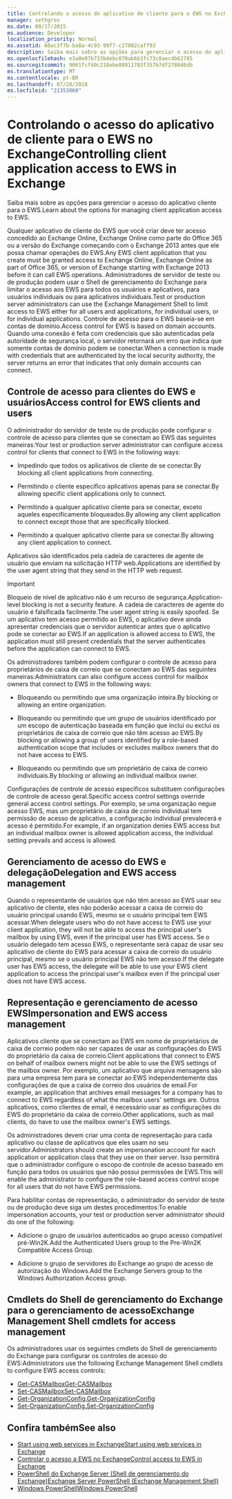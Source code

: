 ```yaml
---
title: Controlando o acesso do aplicativo de cliente para o EWS no Exchange
manager: sethgros
ms.date: 09/17/2015
ms.audience: Developer
localization_priority: Normal
ms.assetid: 60ac3f7b-ba8a-4c93-99f7-c27002caff93
description: Saiba mais sobre as opções para gerenciar o acesso do aplicativo cliente para o EWS.
ms.openlocfilehash: e3a0e07b733b4ebc070ab6b3fc73c8aec4b62785
ms.sourcegitcommit: 9061fcf40c218ebe88911783f357b7df278846db
ms.translationtype: MT
ms.contentlocale: pt-BR
ms.lasthandoff: 07/28/2018
ms.locfileid: "21353060"
---
```

# <a name="controlling-client-application-access-to-ews-in-exchange"></a><span data-ttu-id="60609-103">Controlando o acesso do aplicativo de cliente para o EWS no Exchange</span><span class="sxs-lookup"><span data-stu-id="60609-103">Controlling client application access to EWS in Exchange</span></span>

<span data-ttu-id="60609-104">Saiba mais sobre as opções para gerenciar o acesso do aplicativo cliente para o EWS.</span><span class="sxs-lookup"><span data-stu-id="60609-104">Learn about the options for managing client application access to EWS.</span></span>
  
<span data-ttu-id="60609-105">Qualquer aplicativo de cliente do EWS que você criar deve ter acesso concedido ao Exchange Online, Exchange Online como parte do Office 365 ou a versão do Exchange começando com o Exchange 2013 antes que ele possa chamar operações do EWS.</span><span class="sxs-lookup"><span data-stu-id="60609-105">Any EWS client application that you create must be granted access to Exchange Online, Exchange Online as part of Office 365, or version of Exchange starting with Exchange 2013 before it can call EWS operations.</span></span> <span data-ttu-id="60609-106">Administradores de servidor de teste ou de produção podem usar o Shell de gerenciamento do Exchange para limitar o acesso aos EWS para todos os usuários e aplicativos, para usuários individuais ou para aplicativos individuais.</span><span class="sxs-lookup"><span data-stu-id="60609-106">Test or production server administrators can use the Exchange Management Shell to limit access to EWS either for all users and applications, for individual users, or for individual applications.</span></span> <span data-ttu-id="60609-107">Controle de acesso para o EWS baseia-se em contas de domínio.</span><span class="sxs-lookup"><span data-stu-id="60609-107">Access control for EWS is based on domain accounts.</span></span> <span data-ttu-id="60609-108">Quando uma conexão é feita com credenciais que são autenticadas pela autoridade de segurança local, o servidor retornará um erro que indica que somente contas de domínio podem se conectar.</span><span class="sxs-lookup"><span data-stu-id="60609-108">When a connection is made with credentials that are authenticated by the local security authority, the server returns an error that indicates that only domain accounts can connect.</span></span> 
  
## <a name="access-control-for-ews-clients-and-users"></a><span data-ttu-id="60609-109">Controle de acesso para clientes do EWS e usuários</span><span class="sxs-lookup"><span data-stu-id="60609-109">Access control for EWS clients and users</span></span>
<span data-ttu-id="60609-110"><a name="bk_configure"> </a></span><span class="sxs-lookup"><span data-stu-id="60609-110"></span></span>

<span data-ttu-id="60609-111">O administrador do servidor de teste ou de produção pode configurar o controle de acesso para clientes que se conectam ao EWS das seguintes maneiras:</span><span class="sxs-lookup"><span data-stu-id="60609-111">Your test or production server administrator can configure access control for clients that connect to EWS in the following ways:</span></span> 
  
- <span data-ttu-id="60609-112">Impedindo que todos os aplicativos de cliente de se conectar.</span><span class="sxs-lookup"><span data-stu-id="60609-112">By blocking all client applications from connecting.</span></span>
    
- <span data-ttu-id="60609-113">Permitindo o cliente específico aplicativos apenas para se conectar.</span><span class="sxs-lookup"><span data-stu-id="60609-113">By allowing specific client applications only to connect.</span></span>
    
- <span data-ttu-id="60609-114">Permitindo a qualquer aplicativo cliente para se conectar, exceto aqueles especificamente bloqueados.</span><span class="sxs-lookup"><span data-stu-id="60609-114">By allowing any client application to connect except those that are specifically blocked.</span></span>
    
- <span data-ttu-id="60609-115">Permitindo a qualquer aplicativo cliente para se conectar.</span><span class="sxs-lookup"><span data-stu-id="60609-115">By allowing any client application to connect.</span></span>
    
<span data-ttu-id="60609-116">Aplicativos são identificados pela cadeia de caracteres de agente de usuário que enviam na solicitação HTTP web.</span><span class="sxs-lookup"><span data-stu-id="60609-116">Applications are identified by the user agent string that they send in the HTTP web request.</span></span>
  
> [!IMPORTANT]
> <span data-ttu-id="60609-117">Bloqueio de nível de aplicativo não é um recurso de segurança.</span><span class="sxs-lookup"><span data-stu-id="60609-117">Application-level blocking is not a security feature.</span></span> <span data-ttu-id="60609-118">A cadeia de caracteres de agente do usuário é falsificada facilmente.</span><span class="sxs-lookup"><span data-stu-id="60609-118">The user agent string is easily spoofed.</span></span> <span data-ttu-id="60609-119">Se um aplicativo tem acesso permitido ao EWS, o aplicativo deve ainda apresentar credenciais que o servidor autenticar antes que o aplicativo pode se conectar ao EWS.</span><span class="sxs-lookup"><span data-stu-id="60609-119">If an application is allowed access to EWS, the application must still present credentials that the server authenticates before the application can connect to EWS.</span></span> 
  
<span data-ttu-id="60609-120">Os administradores também podem configurar o controle de acesso para proprietários de caixa de correio que se conectam ao EWS das seguintes maneiras:</span><span class="sxs-lookup"><span data-stu-id="60609-120">Administrators can also configure access control for mailbox owners that connect to EWS in the following ways:</span></span> 
  
- <span data-ttu-id="60609-121">Bloqueando ou permitindo que uma organização inteira.</span><span class="sxs-lookup"><span data-stu-id="60609-121">By blocking or allowing an entire organization.</span></span>
    
- <span data-ttu-id="60609-122">Bloqueando ou permitindo que um grupo de usuários identificado por um escopo de autenticação baseada em função que inclui ou exclui os proprietários de caixa de correio que não têm acesso ao EWS.</span><span class="sxs-lookup"><span data-stu-id="60609-122">By blocking or allowing a group of users identified by a role-based authentication scope that includes or excludes mailbox owners that do not have access to EWS.</span></span>
    
- <span data-ttu-id="60609-123">Bloqueando ou permitindo que um proprietário de caixa de correio individuais.</span><span class="sxs-lookup"><span data-stu-id="60609-123">By blocking or allowing an individual mailbox owner.</span></span>
    
<span data-ttu-id="60609-124">Configurações de controle de acesso específicos substituem configurações de controle de acesso geral.</span><span class="sxs-lookup"><span data-stu-id="60609-124">Specific access control settings override general access control settings.</span></span> <span data-ttu-id="60609-125">Por exemplo, se uma organização negue acesso EWS, mas um proprietário de caixa de correio individual tem permissão de acesso de aplicativo, a configuração individual prevalecerá e acesso é permitido.</span><span class="sxs-lookup"><span data-stu-id="60609-125">For example, if an organization denies EWS access but an individual mailbox owner is allowed application access, the individual setting prevails and access is allowed.</span></span> 
  
## <a name="delegation-and-ews-access-management"></a><span data-ttu-id="60609-126">Gerenciamento de acesso do EWS e delegação</span><span class="sxs-lookup"><span data-stu-id="60609-126">Delegation and EWS access management</span></span>
<span data-ttu-id="60609-127"><a name="bk_delegation"> </a></span><span class="sxs-lookup"><span data-stu-id="60609-127"></span></span>

<span data-ttu-id="60609-128">Quando o representante de usuários que não têm acesso ao EWS usar seu aplicativo de cliente, eles não poderão acessar a caixa de correio do usuário principal usando EWS, mesmo se o usuário principal tem EWS acessar.</span><span class="sxs-lookup"><span data-stu-id="60609-128">When delegate users who do not have access to EWS use your client application, they will not be able to access the principal user's mailbox by using EWS, even if the principal user has EWS access.</span></span> <span data-ttu-id="60609-129">Se o usuário delegado tem acesso EWS, o representante será capaz de usar seu aplicativo de cliente do EWS para acessar a caixa de correio do usuário principal, mesmo se o usuário principal EWS não tem acesso.</span><span class="sxs-lookup"><span data-stu-id="60609-129">If the delegate user has EWS access, the delegate will be able to use your EWS client application to access the principal user's mailbox even if the principal user does not have EWS access.</span></span> 
  
## <a name="impersonation-and-ews-access-management"></a><span data-ttu-id="60609-130">Representação e gerenciamento de acesso EWS</span><span class="sxs-lookup"><span data-stu-id="60609-130">Impersonation and EWS access management</span></span>
<span data-ttu-id="60609-131"><a name="bk_impersonation"> </a></span><span class="sxs-lookup"><span data-stu-id="60609-131"></span></span>

<span data-ttu-id="60609-132">Aplicativos cliente que se conectam ao EWS em nome de proprietários de caixa de correio podem não ser capazes de usar as configurações do EWS do proprietário da caixa de correio.</span><span class="sxs-lookup"><span data-stu-id="60609-132">Client applications that connect to EWS on behalf of mailbox owners might not be able to use the EWS settings of the mailbox owner.</span></span> <span data-ttu-id="60609-133">Por exemplo, um aplicativo que arquiva mensagens são para uma empresa tem para se conectar ao EWS independentemente das configurações de que a caixa de correio dos usuários de email.</span><span class="sxs-lookup"><span data-stu-id="60609-133">For example, an application that archives email messages for a company has to connect to EWS regardless of what the mailbox users' settings are.</span></span> <span data-ttu-id="60609-134">Outros aplicativos, como clientes de email, é necessário usar as configurações do EWS do proprietário da caixa de correio.</span><span class="sxs-lookup"><span data-stu-id="60609-134">Other applications, such as mail clients, do have to use the mailbox owner's EWS settings.</span></span> 
  
<span data-ttu-id="60609-135">Os administradores devem criar uma conta de representação para cada aplicativo ou classe de aplicativos que eles usam no seu servidor.</span><span class="sxs-lookup"><span data-stu-id="60609-135">Administrators should create an impersonation account for each application or application class that they use on their server.</span></span> <span data-ttu-id="60609-136">Isso permitirá que o administrador configure o escopo de controle de acesso baseado em função para todos os usuários que não possui permissões de EWS.</span><span class="sxs-lookup"><span data-stu-id="60609-136">This will enable the administrator to configure the role-based access control scope for all users that do not have EWS permissions.</span></span> 
  
<span data-ttu-id="60609-137">Para habilitar contas de representação, o administrador do servidor de teste ou de produção deve siga um destes procedimentos:</span><span class="sxs-lookup"><span data-stu-id="60609-137">To enable impersonation accounts, your test or production server administrator should do one of the following:</span></span> 
  
- <span data-ttu-id="60609-138">Adicione o grupo de usuários autenticados ao grupo acesso compatível pré-Win2K.</span><span class="sxs-lookup"><span data-stu-id="60609-138">Add the Authenticated Users group to the Pre-Win2K Compatible Access Group.</span></span> 
    
- <span data-ttu-id="60609-139">Adicione o grupo de servidores do Exchange ao grupo de acesso de autorização do Windows.</span><span class="sxs-lookup"><span data-stu-id="60609-139">Add the Exchange Servers group to the Windows Authorization Access group.</span></span> 
    
## <a name="exchange-management-shell-cmdlets-for-access-management"></a><span data-ttu-id="60609-140">Cmdlets do Shell de gerenciamento do Exchange para o gerenciamento de acesso</span><span class="sxs-lookup"><span data-stu-id="60609-140">Exchange Management Shell cmdlets for access management</span></span>
<span data-ttu-id="60609-141"><a name="bk_cmdlets"> </a></span><span class="sxs-lookup"><span data-stu-id="60609-141"></span></span>

<span data-ttu-id="60609-142">Os administradores usar os seguintes cmdlets do Shell de gerenciamento do Exchange para configurar os controles de acesso do EWS:</span><span class="sxs-lookup"><span data-stu-id="60609-142">Administrators use the following Exchange Management Shell cmdlets to configure EWS access controls:</span></span> 
  
- [<span data-ttu-id="60609-143">Get-CASMailbox</span><span class="sxs-lookup"><span data-stu-id="60609-143">Get-CASMailbox</span></span>](http://technet.microsoft.com/en-us/library/bb124754.aspx)   
- [<span data-ttu-id="60609-144">Set-CASMailbox</span><span class="sxs-lookup"><span data-stu-id="60609-144">Set-CASMailbox</span></span>](http://technet.microsoft.com/en-us/library/bb125264.aspx)   
- [<span data-ttu-id="60609-145">Get-OrganizationConfig.</span><span class="sxs-lookup"><span data-stu-id="60609-145">Get-OrganizationConfig</span></span>](http://technet.microsoft.com/en-us/library/aa997571.aspx)   
- [<span data-ttu-id="60609-146">Set-OrganizationConfig.</span><span class="sxs-lookup"><span data-stu-id="60609-146">Set-OrganizationConfig</span></span>](http://technet.microsoft.com/en-us/library/aa997443.aspx)
    
## <a name="see-also"></a><span data-ttu-id="60609-147">Confira também</span><span class="sxs-lookup"><span data-stu-id="60609-147">See also</span></span>

- [<span data-ttu-id="60609-148">Start using web services in Exchange</span><span class="sxs-lookup"><span data-stu-id="60609-148">Start using web services in Exchange</span></span>](start-using-web-services-in-exchange.md)  
- [<span data-ttu-id="60609-149">Controlar o acesso a EWS no Exchange</span><span class="sxs-lookup"><span data-stu-id="60609-149">Control access to EWS in Exchange</span></span>](how-to-control-access-to-ews-in-exchange.md)
- [<span data-ttu-id="60609-150">PowerShell do Exchange Server (Shell de gerenciamento do Exchange)</span><span class="sxs-lookup"><span data-stu-id="60609-150">Exchange Server PowerShell (Exchange Management Shell)</span></span>](https://docs.microsoft.com/en-us/powershell/exchange/exchange-server/exchange-management-shell?view=exchange-ps)
- [<span data-ttu-id="60609-151">Windows PowerShell</span><span class="sxs-lookup"><span data-stu-id="60609-151">Windows PowerShell</span></span>](http://msdn.microsoft.com/en-us/library/dd835506%28v=vs.85%29.aspx)
    

